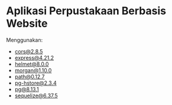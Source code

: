 # Aplikasi Perpustakaan Berbasis Website

Menggunakan:
- cors@2.8.5
- express@4.21.2
- helmet@8.0.0
- morgan@1.10.0
- path@0.12.7
- pg-hstore@2.3.4
- pg@8.13.1
- sequelize@6.37.5